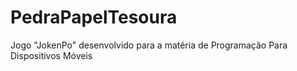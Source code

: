 # PedraPapelTesoura
Jogo "JokenPo" desenvolvido para a matéria de Programação Para Dispositivos Móveis
